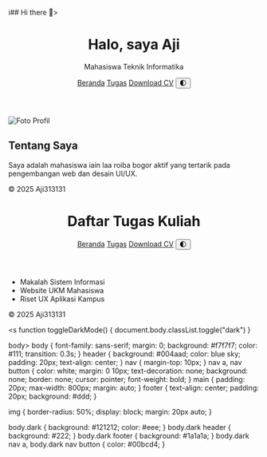 i## Hi there 👋>
<!DOCTYPE html>
<html lang="id">
<head>
  <meta charset="UTF-8">
  <title>Profil Mahasiswa</title>
  <link rel="stylesheet" href="style.css">
</head>
<body>
  <header>
    <h1>Halo, saya Aji</h1>
    <p>Mahasiswa Teknik Informatika</p>
    <nav>
      <a href="index.html">Beranda</a>
      <a href="tugas.html">Tugas</a>
      <a href="cv.pdf" download>Download CV</a>
      <button onclick="toggleDarkMode()">🌓</button>
    </nav>
  </header>

  <main>
    <img src="https://via.placeholder.com/120" alt="Foto Profil">
    <h2>Tentang Saya</h2>
    <p>Saya adalah mahasiswa iain laa roiba bogor aktif yang tertarik pada pengembangan web dan desain UI/UX.</p>
  </main>

  <footer>
    &copy; 2025 Aji313131
  </footer>

  <script>
    function toggleDarkMode() {
      document.body.classList.toggle("dark");
    }
  </script>
</body>
</html>
<!DOCTYPE html>
<html lang="id">
<head>
  <meta charset="UTF-8">
  <title>Tugas Kuliah</title>
  <link rel="stylesheet" href="style.css">
</head>
<body>
  <header>
    <h1>Daftar Tugas Kuliah</h1>
    <nav>
      <a href="index.html">Beranda</a>
      <a href="tugas.html">Tugas</a>
      <a href="cv.pdf" download>Download CV</a>
      <button onclick="toggleDarkMode()">🌓</button>
    </nav>
  </header>

  <main>
    <ul>
      <li>Makalah Sistem Informasi</li>
      <li>Website UKM Mahasiswa</li>
      <li>Riset UX Aplikasi Kampus</li>
    </ul>
  </main>

  <footer>
    &copy; 2025 Aji313131
  </footer>

  <s    function toggleDarkMode() {
      document.body.classList.toggle("dark")
    }
  </script>
</body>body>
</html>
body {
  font-family: sans-serif;
  margin: 0;
  background: #f7f7f7;
  color: #111;
  transition: 0.3s;
}
header {
  background: #004aad;
  color: blue sky;
  padding: 20px;
  text-align: center;
}
nav {
  margin-top: 10px;
}
nav a, nav button {
  color: white;
  margin: 0 10px;
  text-decoration: none;
  background: none;
  border: none;
  cursor: pointer;
  font-weight: bold;
}
main {
  padding: 20px;
  max-width: 800px;
  margin: auto;
}
footer {
  text-align: center;
  padding: 20px;
  background: #ddd;
}

img {
  border-radius: 50%;
  display: block;
  margin: 20px auto;
}

body.dark {
  background: #121212;
  color: #eee;
}
body.dark header {
  background: #222;
}
body.dark footer {
  background: #1a1a1a;
}
body.dark nav a, body.dark nav button {
  color: #00bcd4;
}
